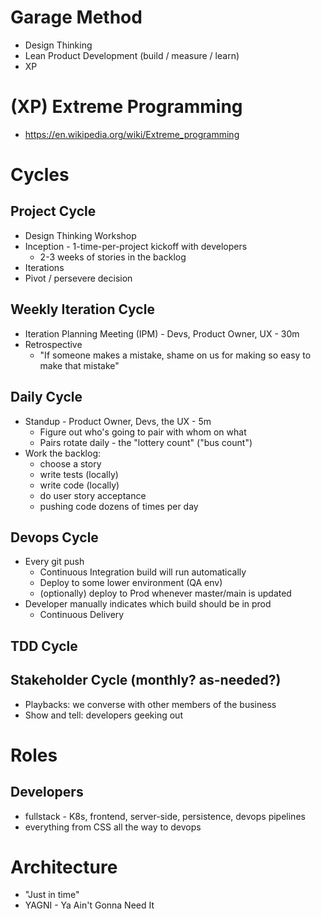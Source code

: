 # Garage Method

- Design Thinking
- Lean Product Development (build / measure / learn)
- XP

# (XP) Extreme Programming

- https://en.wikipedia.org/wiki/Extreme_programming

# Cycles

## Project Cycle

- Design Thinking Workshop
- Inception - 1-time-per-project kickoff with developers
  - 2-3 weeks of stories in the backlog
- Iterations
- Pivot / persevere decision

## Weekly Iteration Cycle

- Iteration Planning Meeting (IPM) - Devs, Product Owner, UX - 30m
- Retrospective
  - "If someone makes a mistake, shame on us for making so easy to make that mistake"

## Daily Cycle

- Standup - Product Owner, Devs, the UX - 5m
  - Figure out who's going to pair with whom on what
  - Pairs rotate daily - the "lottery count" ("bus count")
- Work the backlog:
  - choose a story
  - write tests (locally)
  - write code (locally)
  - do user story acceptance
  - pushing code dozens of times per day

## Devops Cycle

- Every git push
  - Continuous Integration build will run automatically
  - Deploy to some lower environment (QA env)
  - (optionally) deploy to Prod whenever master/main is updated
- Developer manually indicates which build should be in prod
  - Continuous Delivery

## TDD Cycle

## Stakeholder Cycle (monthly? as-needed?)

- Playbacks: we converse with other members of the business
- Show and tell: developers geeking out

# Roles

## Developers

- fullstack - K8s, frontend, server-side, persistence, devops pipelines
- everything from CSS all the way to devops

# Architecture

- "Just in time"
- YAGNI - Ya Ain't Gonna Need It
